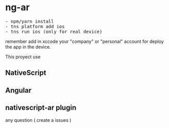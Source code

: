 # ng-ar

<pre>
- npm/yarn install
- tns platform add ios
- tns run ios (only for real device)
</pre>


remember add in xccode your "company" or "personal" account for deploy the app in the device.


This proyect use 
## NativeScript
## Angular
## nativescript-ar plugin

any question ( create a issues )
